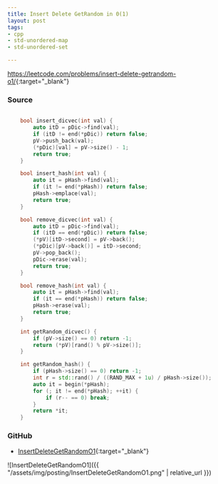 ```yaml
---
title: Insert Delete GetRandom in 0(1)
layout: post
tags:
- cpp
- std-unordered-map
- std-unordered-set

---
```


<https://leetcode.com/problems/insert-delete-getrandom-o1/>{:target="_blank"}

### Source

```cpp

    bool insert_dicvec(int val) {
        auto itD = pDic->find(val);
        if (itD != end(*pDic)) return false;
        pV->push_back(val);
        (*pDic)[val] = pV->size() - 1;
        return true;
    }

    bool insert_hash(int val) {
        auto it = pHash->find(val);
        if (it != end(*pHash)) return false;
        pHash->emplace(val);
        return true;
    }

    bool remove_dicvec(int val) {
        auto itD = pDic->find(val);
        if (itD == end(*pDic)) return false;
        (*pV)[itD->second] = pV->back();
        (*pDic)[pV->back()] = itD->second;
        pV->pop_back();
        pDic->erase(val);
        return true;
    }

    bool remove_hash(int val) {
        auto it = pHash->find(val);
        if (it == end(*pHash)) return false;
        pHash->erase(val);
        return true;
    }

    int getRandom_dicvec() {
        if (pV->size() == 0) return -1;
        return (*pV)[rand() % pV->size()];
    }

    int getRandom_hash() {
        if (pHash->size() == 0) return -1;
        int r = std::rand() / ((RAND_MAX + 1u) / pHash->size());
        auto it = begin(*pHash);
        for (; it != end(*pHash); ++it) {
            if (r-- == 0) break;
        }
        return *it;
    }

```

### GitHub

- [InsertDeleteGetRandomO1](<https://github.com/coolwindjo/algoguru/tree/master/_posts/Done/InsertDeleteGetRandomO1>){:target="_blank"}

![InsertDeleteGetRandomO1]({{ "/assets/img/posting/InsertDeleteGetRandomO1.png" | relative_url }})

